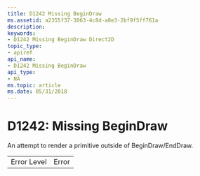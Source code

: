 ```yaml
---
title: D1242 Missing BeginDraw
ms.assetid: a2355f37-3063-4c8d-a8e3-2bf9f5ff761a
description: 
keywords:
- D1242 Missing BeginDraw Direct2D
topic_type:
- apiref
api_name:
- D1242 Missing BeginDraw
api_type:
- NA
ms.topic: article
ms.date: 05/31/2018
---
```


# D1242: Missing BeginDraw

An attempt to render a primitive outside of BeginDraw/EndDraw.



|             |       |
|-------------|-------|
| Error Level | Error |



 

 

 




